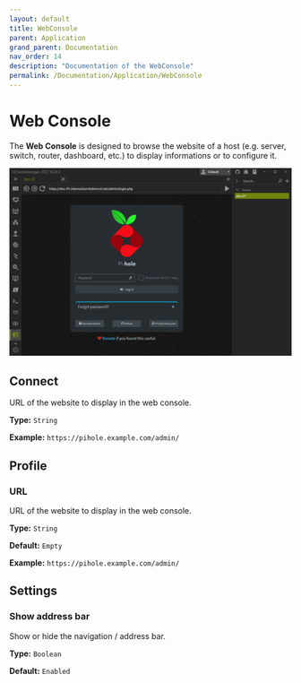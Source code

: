 ```yaml
---
layout: default
title: WebConsole
parent: Application
grand_parent: Documentation
nav_order: 14
description: "Documentation of the WebConsole"
permalink: /Documentation/Application/WebConsole
---
```


# Web Console

The **Web Console** is designed to browse the website of a host (e.g. server, switch, router, dashboard, etc.) to display informations or to configure it.

![WebConsole](14_WebConsole.png)

## Connect

URL of the website to display in the web console.

**Type:** `String`

**Example:** `https://pihole.example.com/admin/`

## Profile

### URL

URL of the website to display in the web console.

**Type:** `String`

**Default:** `Empty`

**Example:** `https://pihole.example.com/admin/`

## Settings

### Show address bar

Show or hide the navigation / address bar.

**Type:** `Boolean`

**Default:** `Enabled`
